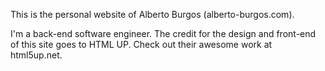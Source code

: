 This is the personal website of Alberto Burgos (alberto-burgos.com).

I'm a back-end software engineer. The credit for the design and front-end
of this site goes to HTML UP. Check out their awesome work at html5up.net.
